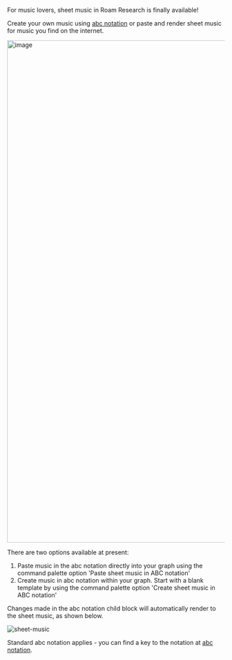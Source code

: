 For music lovers, sheet music in Roam Research is finally available!

Create your own music using [abc notation](https://abcnotation.com/wiki/abc:standard) or paste and render sheet music for music you find on the internet.

<img width="1164" alt="image" src="https://github.com/mlava/sheet-music/assets/6857790/b6dda5bd-8722-4ee8-abfb-07a735a8275a">


There are two options available at present:
1. Paste music in the abc notation directly into your graph using the command palette option 'Paste sheet music in ABC notation'
2. Create music in abc notation within your graph. Start with a blank template by using the command palette option 'Create sheet music in ABC notation'

Changes made in the abc notation child block will automatically render to the sheet music, as shown below.

![sheet-music](https://github.com/mlava/sheet-music/assets/6857790/9a360d0a-c9c0-4ef7-bd23-deab636e0a56)

Standard abc notation applies - you can find a key to the notation at [abc notation](https://abcnotation.com/wiki/abc:standard).
